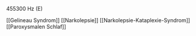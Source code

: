 455300 Hz (E)

[[Gelineau Syndrom]]
[[Narkolepsie]]
[[Narkolepsie-Kataplexie-Syndrom]]
[[Paroxysmalen Schlaf]]